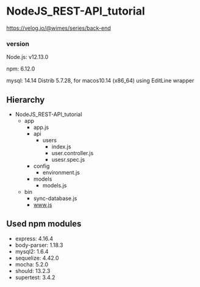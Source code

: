 # NodeJS_REST-API_tutorial
https://velog.io/@wimes/series/back-end

### version

Node.js: v12.13.0

npm: 6.12.0

mysql:  14.14 Distrib 5.7.28, for macos10.14 (x86_64) using  EditLine wrapper

## Hierarchy

* NodeJS_REST-API_tutorial
  * app
    * app.js
    * api
      * users
        * index.js
        * user.controller.js
        * usesr.spec.js
    * config
      * environment.js
    * models
      * models.js
  * bin
    * sync-database.js
    * www.js

## Used npm modules

* express: 4.16.4
* body-parser: 1.18.3
* mysql2: 1.6.4
* sequelize: 4.42.0
* mocha: 5.2.0
* should: 13.2.3
* supertest: 3.4.2

